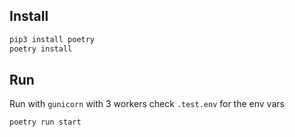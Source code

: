 ## Install
```bash
pip3 install poetry
poetry install
```

## Run
Run with `gunicorn` with 3 workers
check `.test.env` for the env vars

```bash
poetry run start
```
